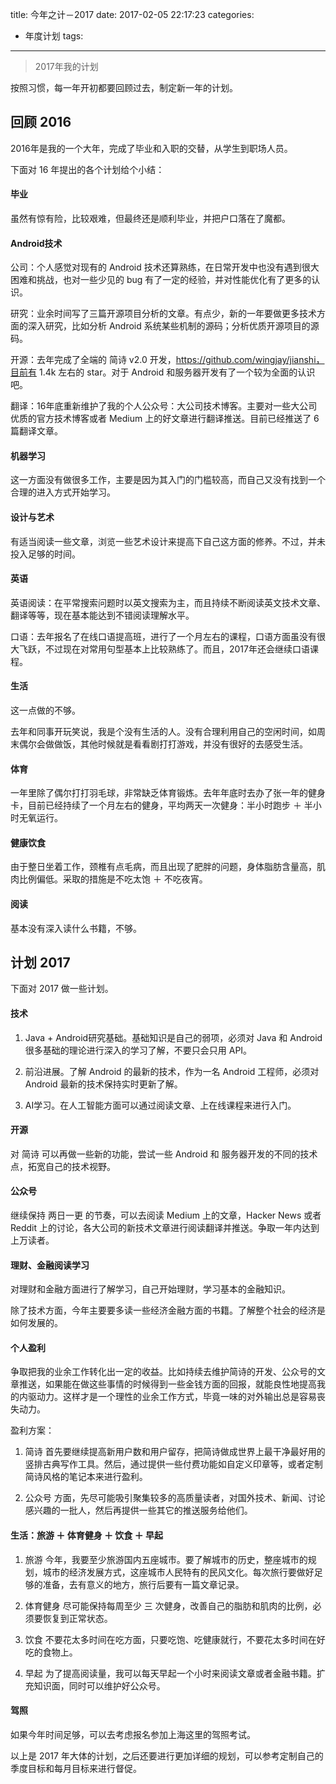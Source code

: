 title: 今年之计－2017
date: 2017-02-05 22:17:23
categories:
  - 年度计划
tags:
---
> 2017年我的计划

<!-- more -->

按照习惯，每一年开初都要回顾过去，制定新一年的计划。

## 回顾 2016
2016年是我的一个大年，完成了毕业和入职的交替，从学生到职场人员。

下面对 16 年提出的各个计划给个小结：

#### 毕业
虽然有惊有险，比较艰难，但最终还是顺利毕业，并把户口落在了魔都。

#### Android技术
公司：个人感觉对现有的 Android 技术还算熟练，在日常开发中也没有遇到很大困难和挑战，也对一些少见的 bug 有了一定的经验，并对性能优化有了更多的认识。

研究：业余时间写了三篇开源项目分析的文章。有点少，新的一年要做更多技术方面的深入研究，比如分析 Android 系统某些机制的源码；分析优质开源项目的源码。

开源：去年完成了全端的 简诗 v2.0 开发，https://github.com/wingjay/jianshi，目前有 1.4k 左右的 star。对于 Android 和服务器开发有了一个较为全面的认识吧。

翻译：16年底重新维护了我的个人公众号：大公司技术博客。主要对一些大公司优质的官方技术博客或者 Medium 上的好文章进行翻译推送。目前已经推送了 6 篇翻译文章。

#### 机器学习
这一方面没有做很多工作，主要是因为其入门的门槛较高，而自己又没有找到一个合理的进入方式开始学习。

#### 设计与艺术
有适当阅读一些文章，浏览一些艺术设计来提高下自己这方面的修养。不过，并未投入足够的时间。

#### 英语
英语阅读：在平常搜索问题时以英文搜索为主，而且持续不断阅读英文技术文章、翻译等等，现在基本能达到不错阅读理解水平。

口语：去年报名了在线口语提高班，进行了一个月左右的课程，口语方面虽没有很大飞跃，不过现在对常用句型基本上比较熟练了。而且，2017年还会继续口语课程。

#### 生活
这一点做的不够。

去年和同事开玩笑说，我是个没有生活的人。没有合理利用自己的空闲时间，如周末偶尔会做做饭，其他时候就是看看剧打打游戏，并没有很好的去感受生活。

#### 体育
一年里除了偶尔打打羽毛球，非常缺乏体育锻炼。去年年底时去办了张一年的健身卡，目前已经持续了一个月左右的健身，平均两天一次健身：半小时跑步 ＋ 半小时无氧运行。

#### 健康饮食
由于整日坐着工作，颈椎有点毛病，而且出现了肥胖的问题，身体脂肪含量高，肌肉比例偏低。采取的措施是不吃太饱 ＋ 不吃夜宵。

#### 阅读
基本没有深入读什么书籍，不够。


## 计划 2017
下面对 2017 做一些计划。

#### 技术
1. Java + Android研究基础。基础知识是自己的弱项，必须对 Java 和 Android 很多基础的理论进行深入的学习了解，不要只会只用 API。

2. 前沿进展。了解 Android 的最新的技术，作为一名 Android 工程师，必须对 Android 最新的技术保持实时更新了解。

3. AI学习。在人工智能方面可以通过阅读文章、上在线课程来进行入门。

#### 开源
对 简诗 可以再做一些新的功能，尝试一些 Android 和 服务器开发的不同的技术点，拓宽自己的技术视野。

#### 公众号
继续保持 两日一更 的节奏，可以去阅读 Medium 上的文章，Hacker News 或者 Reddit 上的讨论，各大公司的新技术文章进行阅读翻译并推送。争取一年内达到上万读者。

#### 理财、金融阅读学习
对理财和金融方面进行了解学习，自己开始理财，学习基本的金融知识。

除了技术方面，今年主要要多读一些经济金融方面的书籍。了解整个社会的经济是如何发展的。

#### 个人盈利
争取把我的业余工作转化出一定的收益。比如持续去维护简诗的开发、公众号的文章推送，如果能在做这些事情的时候得到一些金钱方面的回报，就能良性地提高我的内驱动力。这样才是一个理性的业余工作方式，毕竟一味的对外输出总是容易丧失动力。

盈利方案：

1. 简诗 首先要继续提高新用户数和用户留存，把简诗做成世界上最干净最好用的竖排古典写作工具。然后，通过提供一些付费功能如自定义印章等，或者定制简诗风格的笔记本来进行盈利。

2. 公众号 方面，先尽可能吸引聚集较多的高质量读者，对国外技术、新闻、讨论感兴趣的一批人，然后再提供一些其它的推送服务给他们。

#### 生活：旅游 ＋ 体育健身 ＋ 饮食 ＋ 早起
1. 旅游
今年，我要至少旅游国内五座城市。要了解城市的历史，整座城市的规划，城市的经济发展方式，这座城市人民特有的民风文化。每次旅行要做好足够的准备，去有意义的地方，旅行后要有一篇文章记录。

2. 体育健身
尽可能保持每周至少 三 次健身，改善自己的脂肪和肌肉的比例，必须要恢复到正常状态。 

3. 饮食
不要花太多时间在吃方面，只要吃饱、吃健康就行，不要花太多时间在好吃的食物上。

4. 早起
为了提高阅读量，我可以每天早起一个小时来阅读文章或者金融书籍。扩充知识面，同时可以维护好公众号。

#### 驾照
如果今年时间足够，可以去考虑报名参加上海这里的驾照考试。

以上是 2017 年大体的计划，之后还要进行更加详细的规划，可以参考定制自己的季度目标和每月目标来进行督促。



